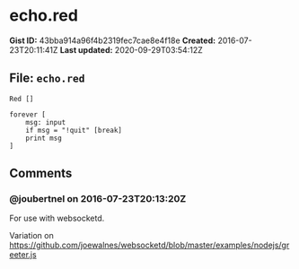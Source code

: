 # echo.red

**Gist ID:** 43bba914a96f4b2319fec7cae8e4f18e
**Created:** 2016-07-23T20:11:41Z
**Last updated:** 2020-09-29T03:54:12Z

## File: `echo.red`

```Red
Red []

forever [
    msg: input
    if msg = "!quit" [break]
    print msg
]
```

## Comments

### @joubertnel on 2016-07-23T20:13:20Z

For use with websocketd.

Variation on https://github.com/joewalnes/websocketd/blob/master/examples/nodejs/greeter.js


